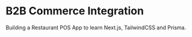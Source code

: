 # B2B Commerce Integration

Building a Restaurant POS App to learn Next.js, TailwindCSS and Prisma.
